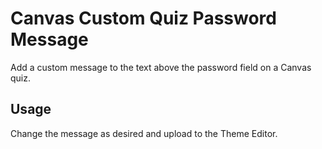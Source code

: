# Canvas Custom Quiz Password Message
Add a custom message to the text above the password field on a Canvas quiz.

## Usage
Change the message as desired and upload to the Theme Editor.
